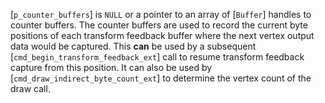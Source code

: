 [`p_counter_buffers`] is `NULL` or a pointer to an array of
[`Buffer`] handles to counter buffers.
The counter buffers are used to record the current byte positions of
each transform feedback buffer where the next vertex output data would
be captured.
This  **can**  be used by a subsequent [`cmd_begin_transform_feedback_ext`]
call to resume transform feedback capture from this position.
It can also be used by [`cmd_draw_indirect_byte_count_ext`] to determine
the vertex count of the draw call.
